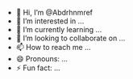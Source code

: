 - 👋 Hi, I’m @Abdrhnmref
- 👀 I’m interested in ...
- 🌱 I’m currently learning ...
- 💞️ I’m looking to collaborate on ...
- 📫 How to reach me ...
- 😄 Pronouns: ...
- ⚡ Fun fact: ...

<!---
Abdrhnmref/Abdrhnmref is a ✨ special ✨ repository because its `README.md` (this file) appears on your GitHub profile.
You can click the Preview link to take a look at your changes.
--->
